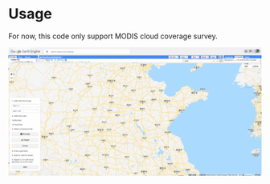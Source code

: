 # Usage

For now, this code only support MODIS cloud coverage survey.

![cloud_coverage_usage](../figure/web/cloud_coverage_modis.gif)